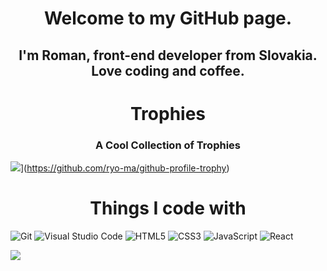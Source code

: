 <h1 align="center" color="#8700ff">
Welcome to my GitHub page.
</h1>
<h2 align="center" color="#8700ff">
I'm Roman, front-end developer from Slovakia. Love coding and coffee.
</h2>
<h1 align="center" color="#8700ff">Trophies
</h1>
<h3 align="center">A Cool Collection of Trophies</h3>

![](https://github-profile-trophy.vercel.app/?username=Romanmaliska)](https://github.com/ryo-ma/github-profile-trophy)

<h1 align="center" color="#8700ff">Things I code with
</h1>

![Git](https://img.shields.io/badge/git-%23F05033.svg?style=for-the-badge&logo=git&logoColor=white)
![Visual Studio Code](https://img.shields.io/badge/Visual%20Studio%20Code-0078d7.svg?style=for-the-badge&logo=visual-studio-code&logoColor=white)
![HTML5](https://img.shields.io/badge/html5-%23E34F26.svg?style=for-the-badge&logo=html5&logoColor=white)
![CSS3](https://img.shields.io/badge/css3-%231572B6.svg?style=for-the-badge&logo=css3&logoColor=white)
![JavaScript](https://img.shields.io/badge/javascript-%23323330.svg?style=for-the-badge&logo=javascript&logoColor=%23F7DF1E)
![React](https://img.shields.io/badge/react-%23000000.svg?style=for-the-badge&logo=react&logoColor=%2361DAFB)

![](https://github-readme-stats.vercel.app/api/top-langs/?username=Romanmaliska&theme=chartreuse-dark&langs_count=10&layout=compact)




